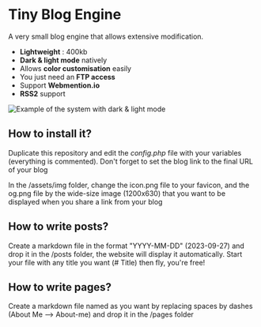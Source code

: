 # Tiny Blog Engine
A very small blog engine that allows extensive modification.

- **Lightweight** : 400kb
- **Dark & light mode** natively
- Allows **color customisation** easily
- You just need an **FTP access**
- Support **Webmention.io**
- **RSS2** support

![Example of the system with dark & light mode](https://github.com/nithou/tiny-blog-engine/blob/main/assets/img/og.png)

## How to install it?
Duplicate this repository and edit the *config.php* file with your variables (everything is commented). Don't forget to set the blog link to the final URL of your blog

In the /assets/img folder, change the icon.png file to your favicon, and the og.png file by the wide-size image (1200x630) that you want to be displayed when you share a link from your blog

## How to write posts?
Create a markdown file in the format "YYYY-MM-DD" (2023-09-27) and drop it in the /posts folder, the website will display it automatically. Start your file with any title you want (# Title) then fly, you're free!

## How to write pages?
Create a markdown file named as you want by replacing spaces by dashes (About Me --> About-me) and drop it in the /pages folder
